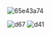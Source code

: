 ![65e43a74](https://github.com/user-attachments/assets/f9a6085e-8ff2-4af0-a97f-438c8d54a60e)


![d67](https://github.com/user-attachments/assets/63cfe1b4-bf74-4ee5-b2a3-3f3982666320)
![d41](https://github.com/user-attachments/assets/baa2ac22-d45f-4c36-ae7f-5548ac11737d)
